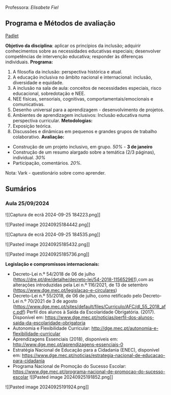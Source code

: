 Professora: *Elisabete Fiel*
## Programa e Métodos de avaliação

[Padlet](https://padlet.com/fiel_elisabete/inclus-o-6hxoyma2o7yl)

**Objetivo da disciplina**: aplicar os princípios da inclusão; adquirir conhecimentos sobre as necessidades educativas especiais; desenvolver competências de intervenção educativa; responder às diferenças individuais.
**Programa:**

1. A filosofia da inclusão: perspectiva histórica e atual.
2. A educação inclusiva no âmbito nacional e internacional: inclusão, diversidade e equidade.
3. A inclusão na sala de aula: conceitos de necessidades especiais, risco educacional, sobredotação e NEE.
4. NEE físicas, sensoriais, cognitivas, comportamentais/emocionais e comunicativas.
5. Desenho universal para a aprendizagem - desenvolvimento de projetos.
6. Ambientes de aprendizagem inclusivos: Inclusão educativa numa perspectiva curricular. 
**Metodologias:**
1. Exposição teórica.
2. Discussões e dinâmicas em pequenos e grandes grupos de trabalho colaborativo.
**Avaliação:**
- Construção de um projeto inclusivo, em grupo. *50%* - **3 de janeiro**
- Construção de um resumo alargado sobre a temática (2/3 páginas), individual. *30%*
- Participação, comentários. *20%.*

Nota: Vark - questionário sobre como aprender.

## Sumários
### Aula 25/09/2024

![[Captura de ecrã 2024-09-25 184223.png]]


![[Pasted image 20240925184442.png]]


![[Captura de ecrã 2024-09-25 184535.png]]

![[Pasted image 20240925185432.png]]

![[Pasted image 20240925185736.png]]

**Legislação e compromissos internacionais:**
- Decreto-Lei n.º 54/2018 de 06 de julho (https://dre.pt/dre/detalhe/decreto-lei/54-2018-115652961),com as alterações introduzidas pela Lei n.º 116/2021, de 13 de setembro (https://www.dge.mec.pt/legislacao-e-circulares)
- Decreto-Lei n.º 55/2018, de 06 de julho, como retificado pelo Decreto-Lei n.º 70/2021 de 3 de agosto (https://www.dge.mec.pt/sites/default/files/Curriculo/AFC/dl_55_2018_afc.pdf) Perfil dos alunos à Saída da Escolaridade Obrigatória. (2017). Disponível em: https://www.dge.mec.pt/noticias/perfil-dos-alunos-saida-da-escolaridade-obrigatoria
- Autonomia e Flexibilidade Curricular: http://dge.mec.pt/autonomia-e-flexibilidade-curricular 
- Aprendizagens Essenciais (2018), disponíveis em: http://www.dge.mec.pt/aprendizagens-essenciais-0
- Estratégia Nacional de Educação para a Cidadania (ENEC), disponível em: https://www.dge.mec.pt/noticias/estrategia-nacional-de-educacao-para-cidadania
- Programa Nacional de Promoção do Sucesso Escolar: https://www.dge.mec.pt/programa-nacional-de-promocao-do-sucesso-escolar
![[Pasted image 20240925191852.png]]

![[Pasted image 20240925191924.png]]


